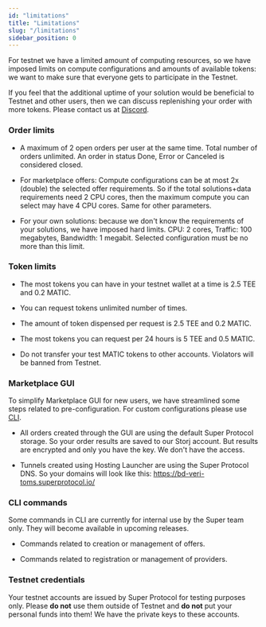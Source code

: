 ```yaml
---
id: "limitations"
title: "Limitations"
slug: "/limitations"
sidebar_position: 0
---
```


For testnet we have a limited amount of computing resources, so we have imposed limits on compute configurations and amounts of available tokens: we want to make sure that everyone gets to participate in the Testnet. 

If you feel that the additional uptime of your solution would be beneficial to Testnet and other users, then we can discuss replenishing your order with more tokens. Please contact us at [Discord](https://discord.com/invite/superprotocol).

### Order limits

* A maximum of 2 open orders per user at the same time. Total number of orders unlimited. An order in status Done, Error or Canceled is considered closed.

* For marketplace offers: Compute configurations can be at most 2x (double) the selected offer requirements. So if the total solutions+data requirements need 2 CPU cores, then the maximum compute you can select may have 4 CPU cores. Same for other parameters.

* For your own solutions: because we don't know the requirements of your solutions, we have imposed hard limits. CPU: 2 cores, Traffic: 100 megabytes, Bandwidth: 1 megabit. Selected configuration must be no more than this limit.

### Token limits

* The most tokens you can have in your testnet wallet at a time is 2.5 TEE and 0.2 MATIC.

* You can request tokens unlimited number of times.

* The amount of token dispensed per request is 2.5 TEE and 0.2 MATIC.

* The most tokens you can request per 24 hours is 5 TEE and 0.5 MATIC.

* Do not transfer your test MATIC tokens to other accounts. Violators will be banned from Testnet.

### Marketplace GUI

To simplify Marketplace GUI for new users, we have streamlined some steps related to pre-configuration. For custom configurations please use [CLI](/developers/cli_guides/).

* All orders created through the GUI are using the default Super Protocol storage. So your order results are saved to our Storj account. But results are encrypted and only you have the key. We don't have the access.

* Tunnels created using Hosting Launcher are using the Super Protocol DNS. So your domains will look like this: https://bd-veri-toms.superprotocol.io/

### CLI commands

Some commands in CLI are currently for internal use by the Super team only. They will become available in upcoming releases.

* Commands related to creation or management of offers. 

* Commands related to registration or management of providers. 

### Testnet credentials

Your testnet accounts are issued by Super Protocol for testing purposes only. Please **do not** use them outside of Testnet and **do not** put your personal funds into them! We have the private keys to these accounts.

